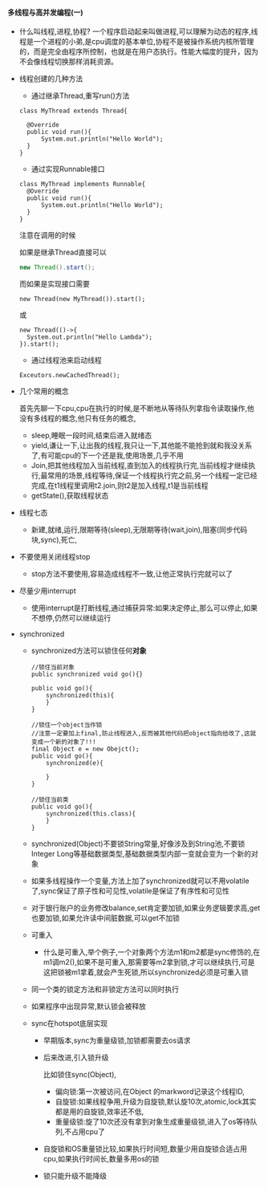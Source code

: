 #### 多线程与高并发编程(一)

* 什么叫线程,进程,协程?
  一个程序启动起来叫做进程,可以理解为动态的程序,线程是一个进程的小弟,是cpu调度的基本单位,协程不是被操作系统内核所管理的，而是完全由程序所控制，也就是在用户态执行。性能大幅度的提升，因为不会像线程切换那样消耗资源。

* 线程创建的几种方法

  * 通过继承Thread,重写run()方法

  ```
  class MyThread extends Thread{
  
  	@Override
  	public void run(){
  		System.out.println("Hello World");
  	}
  }
  ```

  * 通过实现Runnable接口

  ```
  class MyThread implements Runnable{
  	@Override
  	public void run(){
  		System.out.println("Hello World");
  	}
  }
  ```

  注意在调用的时候

  如果是继承Thread直接可以

  ```java
  new Thread().start();
  ```

  而如果是实现接口需要

  ```
  new Thread(new MyThread()).start();
  ```

  或

  ```
  new Thread(()->{
  	System.out.println("Hello Lambda");
  }).start();
  ```

  * 通过线程池来启动线程

  ```
  Exceutors.newCachedThread();
  ```

* 几个常用的概念

  首先先聊一下cpu,cpu在执行的时候,是不断地从等待队列拿指令读取操作,他没有多线程的概念,他只有任务的概念,

  * sleep,睡眠一段时间,结束后进入就绪态
  * yield,谦让一下,让出我的线程,我只让一下,其他能不能抢到就和我没关系了,有可能cpu的下一个还是我,使用场景,几乎不用
  * Join,把其他线程加入当前线程,直到加入的线程执行完,当前线程才继续执行,最常用的场景,线程等待,保证一个线程执行完之前,另一个线程一定已经完成,在t1线程里调用t2.join,则t2是加入线程,t1是当前线程
  * getState(),获取线程状态

* 线程七态
  * 新建,就绪,运行,限期等待(sleep),无限期等待(wait,join),阻塞(同步代码块,sync),死亡,

* 不要使用关闭线程stop
  * stop方法不要使用,容易造成线程不一致,让他正常执行完就可以了

* 尽量少用interrupt
  * 使用interrupt是打断线程,通过捕获异常:如果决定停止,那么可以停止,如果不想停,仍然可以继续运行

* synchronized

  * synchronized方法可以锁住任何**对象**

    ```
    //锁住当前对象
    public synchronized void go(){}
    
    public void go(){
    	synchronized(this){
    	}
    }
    
    //锁住一个object当作锁
    //注意一定要加上final,防止线程进入,反而被其他代码把object指向给改了,这就变成一个新的对象了!!!
    final Object e = new Obejct();
    public void go(){
    	synchronized(e){
    		
    	}
    }
    
    //锁住当前类
    public void go(){
    	synchronized(this.class){
    	}
    }
    ```

  * synchronized(Object)不要锁String常量,好像涉及到String池,不要锁Integer Long等基础数据类型,基础数据类型内部一变就会变为一个新的对象

  * 如果多线程操作一个变量,方法上加了synchronized就可以不用volatile了,sync保证了原子性和可见性,volatile是保证了有序性和可见性

  * 对于银行账户的业务修改balance,set肯定要加锁,如果业务逻辑要求高,get也要加锁,如果允许读中间脏数据,可以get不加锁

  * 可重入

    * 什么是可重入,举个例子,一个对象两个方法m1和m2都是sync修饰的,在m1调m2(),如果不是可重入,那需要等m2拿到锁,才可以继续执行,可是这把锁被m1拿着,就会产生死锁,所以synchronized必须是可重入锁

  * 同一个类的锁定方法和非锁定方法可以同时执行

  * 如果程序中出现异常,默认锁会被释放

  * sync在hotspot底层实现

    * 早期版本,sync为重量级锁,加锁都需要去os请求

    * 后来改进,引入锁升级

      比如锁住sync(Object),

      * 偏向锁:第一次被访问,在Object 的markword记录这个线程ID,
      * 自旋锁:如果线程争用,升级为自旋锁,默认旋10次,atomic,lock其实都是用的自旋锁,效率还不低,
      * 重量级锁:旋了10次还没有拿到对象生成重量级锁,进入了os等待队列,不占用cpu了

    * 自旋锁和OS重量锁比较,如果执行时间短,数量少用自旋锁合适占用cpu,如果执行时间长,数量多用os的锁

    * 锁只能升级不能降级